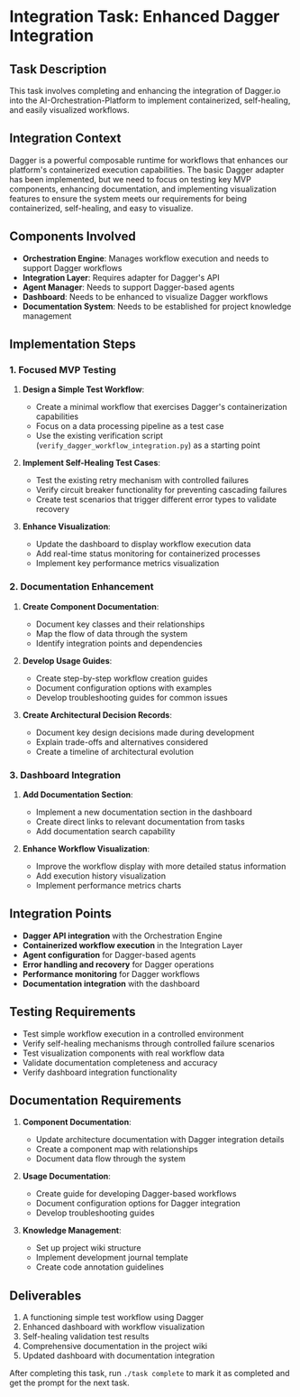 # Integration Task: Enhanced Dagger Integration

## Task Description
This task involves completing and enhancing the integration of Dagger.io into the AI-Orchestration-Platform to implement containerized, self-healing, and easily visualized workflows.

## Integration Context
Dagger is a powerful composable runtime for workflows that enhances our platform's containerized execution capabilities. The basic Dagger adapter has been implemented, but we need to focus on testing key MVP components, enhancing documentation, and implementing visualization features to ensure the system meets our requirements for being containerized, self-healing, and easy to visualize.

## Components Involved
- **Orchestration Engine**: Manages workflow execution and needs to support Dagger workflows
- **Integration Layer**: Requires adapter for Dagger's API
- **Agent Manager**: Needs to support Dagger-based agents
- **Dashboard**: Needs to be enhanced to visualize Dagger workflows
- **Documentation System**: Needs to be established for project knowledge management

## Implementation Steps

### 1. Focused MVP Testing
1. **Design a Simple Test Workflow**:
   - Create a minimal workflow that exercises Dagger's containerization capabilities
   - Focus on a data processing pipeline as a test case
   - Use the existing verification script (`verify_dagger_workflow_integration.py`) as a starting point

2. **Implement Self-Healing Test Cases**:
   - Test the existing retry mechanism with controlled failures
   - Verify circuit breaker functionality for preventing cascading failures
   - Create test scenarios that trigger different error types to validate recovery

3. **Enhance Visualization**:
   - Update the dashboard to display workflow execution data
   - Add real-time status monitoring for containerized processes
   - Implement key performance metrics visualization

### 2. Documentation Enhancement
1. **Create Component Documentation**:
   - Document key classes and their relationships
   - Map the flow of data through the system
   - Identify integration points and dependencies

2. **Develop Usage Guides**:
   - Create step-by-step workflow creation guides
   - Document configuration options with examples
   - Develop troubleshooting guides for common issues

3. **Create Architectural Decision Records**:
   - Document key design decisions made during development
   - Explain trade-offs and alternatives considered
   - Create a timeline of architectural evolution

### 3. Dashboard Integration
1. **Add Documentation Section**:
   - Implement a new documentation section in the dashboard
   - Create direct links to relevant documentation from tasks
   - Add documentation search capability

2. **Enhance Workflow Visualization**:
   - Improve the workflow display with more detailed status information
   - Add execution history visualization
   - Implement performance metrics charts

## Integration Points
- **Dagger API integration** with the Orchestration Engine
- **Containerized workflow execution** in the Integration Layer
- **Agent configuration** for Dagger-based agents
- **Error handling and recovery** for Dagger operations
- **Performance monitoring** for Dagger workflows
- **Documentation integration** with the dashboard

## Testing Requirements
- Test simple workflow execution in a controlled environment
- Verify self-healing mechanisms through controlled failure scenarios
- Test visualization components with real workflow data
- Validate documentation completeness and accuracy
- Verify dashboard integration functionality

## Documentation Requirements
1. **Component Documentation**:
   - Update architecture documentation with Dagger integration details
   - Create a component map with relationships
   - Document data flow through the system

2. **Usage Documentation**:
   - Create guide for developing Dagger-based workflows
   - Document configuration options for Dagger integration
   - Develop troubleshooting guides

3. **Knowledge Management**:
   - Set up project wiki structure
   - Implement development journal template
   - Create code annotation guidelines

## Deliverables
1. A functioning simple test workflow using Dagger
2. Enhanced dashboard with workflow visualization
3. Self-healing validation test results
4. Comprehensive documentation in the project wiki
5. Updated dashboard with documentation integration

After completing this task, run `./task complete` to mark it as completed and get the prompt for the next task.